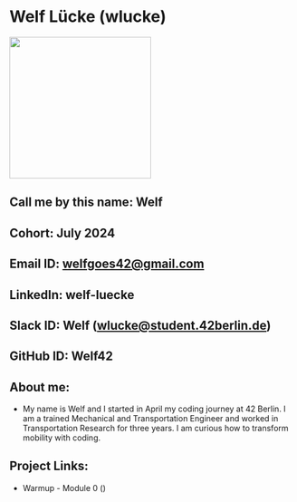 # Welf Lücke (wlucke)
<img src="https://github.com/Welf42/SEA-ME-Students/assets/159012217/c2f2d2bc-7fe8-47fa-8001-e4658ffcb8a4" width="250"> </img>
## Call me by this name: Welf
## Cohort: July 2024
## Email ID: welfgoes42@gmail.com
## LinkedIn: welf-luecke
## Slack ID: Welf (wlucke@student.42berlin.de)
## GitHub ID: Welf42
## About me: 
- My name is Welf and I started in April my coding journey at 42 Berlin. I am a trained Mechanical and Transportation Engineer and worked in Transportation Research for three years. I am curious how to transform mobility with coding.
## Project Links:
- Warmup - Module 0 ()
